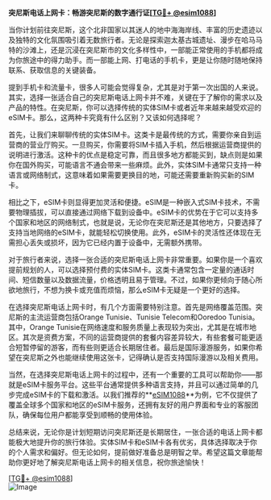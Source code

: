 **突尼斯电话上网卡：畅游突尼斯的数字通行证[[TG💪+ @esim1088](https://t.me/s/esim1088)]**

当你计划前往突尼斯，这个北非国家以其迷人的地中海海岸线、丰富的历史遗迹以及独特的文化氛围吸引着无数旅行者。无论是探索迦太基古城遗址、漫步在哈马马特的沙滩上，还是沉浸在突尼斯市的文化多样性中，一部能正常使用的手机都将成为你旅途中的得力助手。而一部能上网、打电话的手机卡，更是让你随时随地保持联系、获取信息的关键装备。

提到手机卡和流量卡，很多人可能会觉得复杂，尤其是对于第一次出国的人来说。其实，选择一张适合自己的突尼斯电话上网卡并不难，关键在于了解你的需求以及产品的特性。在突尼斯，你可以选择传统的实体SIM卡或者近年来越来越受欢迎的eSIM卡。那么，这两种卡究竟有什么区别？又该如何选择呢？

首先，让我们来聊聊传统的实体SIM卡。这类卡是最传统的方式，需要你亲自到运营商的营业厅购买。一旦购买，你需要将SIM卡插入手机，然后根据运营商提供的说明进行激活。这种卡的优点是稳定可靠，而且很多地方都能买到，缺点则是如果你在国外购买，可能语言不通会带来一些麻烦。此外，实体SIM卡通常只支持一种语言或网络制式，这意味着如果需要更换目的地，可能还需要重新购买新的SIM卡。

相比之下，eSIM卡则显得更加灵活和便捷。eSIM是一种嵌入式SIM卡技术，不需要物理插拔，可以直接通过网络下载到设备中。eSIM卡的优势在于它可以支持多个国家和地区的网络制式，也就是说，无论你在突尼斯还是其他地方，只要选择了支持当地网络的eSIM卡，就能轻松切换使用。此外，eSIM卡的灵活性还体现在无需担心丢失或损坏，因为它已经内置于设备中，无需额外携带。

对于旅行者来说，选择一张合适的突尼斯电话上网卡非常重要。如果你是一个喜欢提前规划的人，可以选择预付费的实体SIM卡。这类卡通常包含一定量的通话时间、短信数量以及数据流量，价格透明且易于管理。不过，如果你更倾向于随心所欲地旅行，不想为换卡或充值而烦恼，那么eSIM卡无疑是一个更好的选择。

在选择突尼斯电话上网卡时，有几个方面需要特别注意。首先是网络覆盖范围。突尼斯的主流运营商包括Orange Tunisie、Tunisie Telecom和Ooredoo Tunisia。其中，Orange Tunisie在网络速度和服务质量上表现较为突出，尤其是在城市地区。其次是资费方案，不同的运营商提供的套餐内容差异较大，有些套餐可能更适合短暂停留的游客，而有些则更适合长期居住者。最后是国际漫游服务，如果你希望在突尼斯之外也能继续使用这张卡，记得确认是否支持国际漫游以及相关费用。

当然，在选择突尼斯电话上网卡的过程中，还有一个重要的工具可以帮助你——那就是eSIM卡服务平台。这些平台通常提供多种语言支持，并且可以通过简单的几步完成eSIM卡的下载和激活。以我们推荐的**[eSIM1088](https://t.me/s/esim1088)**为例，它不仅提供了覆盖全球多个国家和地区的eSIM卡服务，还拥有友好的用户界面和专业的客服团队，确保每位用户都能享受到顺畅的使用体验。

总结来说，无论你是计划短期访问突尼斯还是长期居住，一张合适的电话上网卡都能极大地提升你的旅行体验。实体SIM卡和eSIM卡各有优劣，具体选择取决于你的个人需求和偏好。但无论如何，提前做好准备总是明智之举。希望这篇文章能帮助你更好地了解突尼斯电话上网卡的相关信息，祝你旅途愉快！

[[TG💪+ @esim1088](https://t.me/s/esim1088)]  
![Image](https://i.postimg.cc/4NQfJmqS/Snipaste-2025-05-13-00-14-12.png)